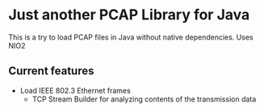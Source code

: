 # Just another PCAP Library for Java

This is a try to load PCAP files in Java without native dependencies. Uses NIO2

## Current features
 - Load IEEE 802.3 Ethernet frames
   - TCP Stream Builder for analyzing contents of the transmission data